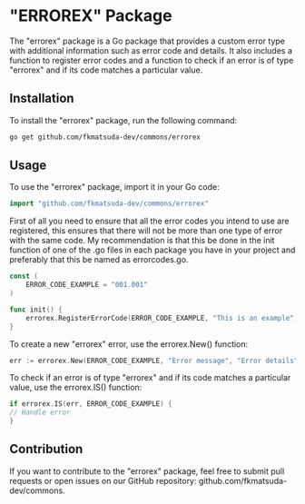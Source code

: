 # "ERROREX" Package
The "errorex" package is a Go package that provides a custom error type with additional information such as error code and details. It also includes a function to register error codes and a function to check if an error is of type "errorex" and if its code matches a particular value.

## Installation
To install the "errorex" package, run the following command:
```bash
go get github.com/fkmatsuda-dev/commons/errorex
```
## Usage
To use the "errorex" package, import it in your Go code:
```go
import "github.com/fkmatsuda-dev/commons/errorex"
```

First of all you need to ensure that all the error codes you intend to use are registered, this ensures that there will not be more than one type of error with the same code. My recommendation is that this be done in the init function of one of the .go files in each package you have in your project and preferably that this be named as errorcodes.go. 
```go
const (
    ERROR_CODE_EXAMPLE = "001.001"
)

func init() {
	errorex.RegisterErrorCode(ERROR_CODE_EXAMPLE, "This is an example")
}
```

To create a new "errorex" error, use the errorex.New() function:
```go
err := errorex.New(ERROR_CODE_EXAMPLE, "Error message", "Error details")
```
To check if an error is of type "errorex" and if its code matches a particular value, use the errorex.IS() function:
```go
if errorex.IS(err, ERROR_CODE_EXAMPLE) {
// Handle error
}
```

## Contribution
If you want to contribute to the "errorex" package, feel free to submit pull requests or open issues on our GitHub repository: github.com/fkmatsuda-dev/commons.
